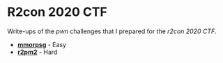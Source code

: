 # R2con 2020 CTF

Write-ups of the *pwn* challenges that I prepared for the *r2con 2020 CTF*.

* [**mmorpsg**](mmorpsg/writeup.md) - Easy
* [**r2pm2**](r2pm2/writeup.md) - Hard
